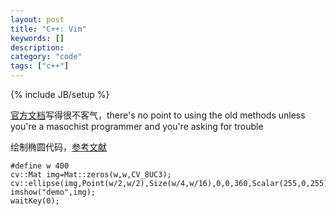 ```yaml
--- 
layout: post 
title: "C++: Vim" 
keywords: [] 
description: 
category: "code" 
tags: ["c++"] 
--- 
```

{% include JB/setup %}


[官方文档](http://docs.opencv.org/master/d6/d6d/tutorial_mat_the_basic_image_container.html)写得很不客气，there's no point to using the old methods unless you're a masochist programmer and you're asking for trouble

绘制椭圆代码，[参考文献](http://docs.opencv.org/master/d3/d96/tutorial_basic_geometric_drawing.html)
```
#define w 400
cv::Mat img=Mat::zeros(w,w,CV_8UC3);
cv::ellipse(img,Point(w/2,w/2),Size(w/4,w/16),0,0,360,Scalar(255,0,255),2,3);
imshow("demo",img);
waitKey(0);
```
